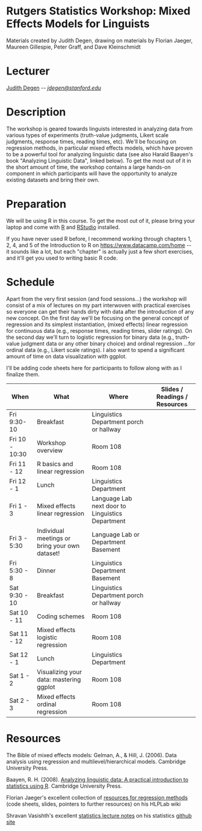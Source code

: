 # Rutgers Statistics Workshop: Mixed Effects Models for Linguists
Materials created by Judith Degen, drawing on materials by Florian Jaeger, Maureen Gillespie, Peter Graff, and Dave Kleinschmidt

# Lecturer

[Judith Degen](https://sites.google.com/site/judithdegen/) -- *jdegen@stanford.edu*

# Description

The workshop is geared towards linguists interested in analyzing data from various types of experiments (truth-value judgments, Likert scale judgments, response times, reading times, etc). We'll be focusing on regression methods, in particular mixed effects models, which have proven to be a powerful tool for analyzing linguistic data (see also Harald Baayen's book "Analyzing Linguistic Data", linked below). To get the most out of it in the short amount of time, the workshop contains a large hands-on component in which participants will have the opportunity to analyze existing datasets and bring their own.

# Preparation

We will be using R in this course. To get the most out of it, please bring your laptop and come with [R](https://www.r-project.org/) and [RStudio](https://www.rstudio.com/) installed.

If you have never used R before, I recommend working through chapters 1, 2, 4, and 5 of the Introduction to R on https://www.datacamp.com/home -- it sounds like a lot, but each "chapter" is actually just a few short exercises, and it'll get you used to writing basic R code. 

# Schedule 

Apart from the very first session (and food sessions...) the workshop will consist of a mix of lectures on my part interwoven with practical exercises so everyone can get their hands dirty with data after the introduction of any new concept. On the first day we'll be focusing on the general concept of regression and its simplest instantiation, (mixed effects) linear regression for continuous data (e.g., response times, reading times, slider ratings). On the second day we'll turn to logistic regression for binary data (e.g., truth-value judgment data or any other binary choice) and ordinal regression ...for ordinal data (e.g., Likert scale ratings). I also want to spend a significant amount of time on data visualization with ggplot.

I'll be adding code sheets here for participants to follow along with as I finalize them.

When       | What               | Where | Slides / Readings / Resources
---------- | ------------------ | ----- | -----------------------------
Fri 9:30-10 | Breakfast | Linguistics Department porch or hallway |
Fri 10 - 10:30 | Workshop overview | Room 108 |
Fri 11 - 12 | R basics and linear regression | Room 108 | 
Fri 12 - 1 | Lunch | Linguistics Department  |
Fri 1 - 3 | Mixed effects linear regression | Language Lab next door to Linguistics Department |
Fri 3 - 5:30 | Individual meetings or bring your own dataset! | Language Lab or Department Basement |
Fri 5:30 - 8 | Dinner | Linguistics Department Basement |
Sat 9:30 - 10 | Breakfast | Linguistics Department porch or hallway |
Sat 10 - 11 | Coding schemes | Room 108 |
Sat 11 - 12 | Mixed effects logistic regression | Room 108 |
Sat 12 - 1 | Lunch | Linguistics Department|
Sat 1 - 2 | Visualizing your data: mastering ggplot | Room 108 |
Sat 2 - 3 | Mixed effects ordinal regression | Room 108 |


# Resources

The Bible of mixed effects models: Gelman, A., & Hill, J. (2006). Data analysis using regression and multilevel/hierarchical models. Cambridge University Press.

Baayen, R. H. (2008). [Analyzing linguistic data: A practical introduction to statistics using R](http://www.sfs.uni-tuebingen.de/~hbaayen/publications/baayenCUPstats.pdf). Cambridge University Press.

Florian Jaeger's excellent collection of [resources for regression methods](https://wiki.bcs.rochester.edu/HlpLab/StatsCourses) (code sheets, slides, pointers to further resources)  on his HLPLab wiki

Shravan Vasishth's excellent [statistics lecture notes](https://github.com/vasishth/Statistics-lecture-notes-Potsdam/blob/master/IntroductoryStatistics/StatisticsNotesVasishth.pdf) on his statistics [github site](https://github.com/vasishth/Statistics-lecture-notes-Potsdam)


